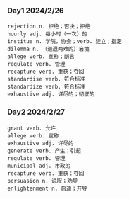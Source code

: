 ### Day1 2024/2/26
	rejection n. 拒绝；否决；拒绝
	hourly adj. 每小时（一次）的
	institue n. 学院，协会；verb. 建立；指定
	dilemma n. （进退两难的）窘境
	allege verb. 宣称；断言
	regulate verb. 管理
	recapture verb. 重获；夺回
	standardise verb. 符合标准
	standardize verb. 符合标准
	exhaustive adj. 详尽的；彻底的
### Day2 2024/2/27
	grant verb. 允许
	allege verb. 宣称
	exhaustive adj. 详尽的
	generate verb. 产生；引起
	regulate verb. 管理
	municipal adj. 市政的
	recapture verb. 重获；夺回
	persuasion n. 说服；劝导
	enlightenment n. 启迪；开导